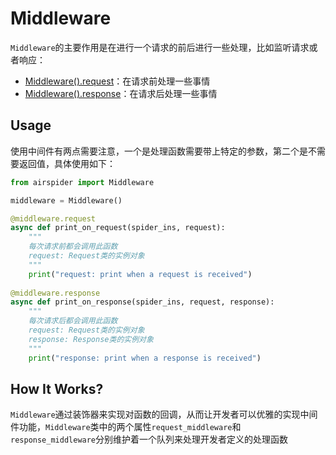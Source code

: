 # Middleware
`Middleware`的主要作用是在进行一个请求的前后进行一些处理，比如监听请求或者响应：
- [Middleware().request](https://github.com/xunzhuo/airspider/blob/master/airspider/middleware.py)：在请求前处理一些事情
- [Middleware().response](https://github.com/xunzhuo/airspider/blob/master/airspider/middleware.py)：在请求后处理一些事情

## Usage
使用中间件有两点需要注意，一个是处理函数需要带上特定的参数，第二个是不需要返回值，具体使用如下：

```python
from airspider import Middleware

middleware = Middleware()

@middleware.request
async def print_on_request(spider_ins, request):
    """
    每次请求前都会调用此函数
    request: Request类的实例对象
    """
    print("request: print when a request is received")
    
@middleware.response
async def print_on_response(spider_ins, request, response):
    """
    每次请求后都会调用此函数
    request: Request类的实例对象
    response: Response类的实例对象
    """
    print("response: print when a response is received")
```

## How It Works?
`Middleware`通过装饰器来实现对函数的回调，从而让开发者可以优雅的实现中间件功能，`Middleware`类中的两个属性`request_middleware`和`response_middleware`分别维护着一个队列来处理开发者定义的处理函数